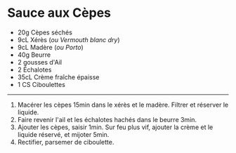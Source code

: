 # Sauce aux Cèpes

- 20g Cèpes séchés
- 9cL Xérès (*ou Vermouth blanc dry*)
- 9cL Madère (*ou Porto*)
- 40g Beurre
- 2 gousses d'Ail
- 2 Échalotes
- 35cL Crème fraîche épaisse
- 1 CS Ciboulettes

---

1. Macérer les cèpes 15min dans le xérès et le madère. Filtrer et réserver le liquide.
2. Faire revenir l'ail et les échalotes hachés dans le beurre 3min.
3. Ajouter les cèpes, saisir 1min. Sur feu plus vif, ajouter la crème et le liquide réservé, et mijoter 5min.
4. Rectifier, parsemer de ciboulette.
